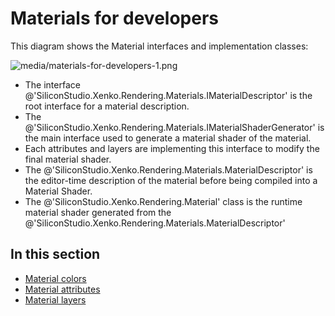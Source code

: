 # Materials for developers

This diagram shows the Material interfaces and implementation classes:

![media/materials-for-developers-1.png](media/materials-for-developers-1.png) 

- The interface @'SiliconStudio.Xenko.Rendering.Materials.IMaterialDescriptor' is the root interface for a material description.
- The @'SiliconStudio.Xenko.Rendering.Materials.IMaterialShaderGenerator' is the main interface used to generate a material shader of the material.
- Each attributes and layers are implementing this interface to modify the final material shader.
- The @'SiliconStudio.Xenko.Rendering.Materials.MaterialDescriptor' is the editor-time description of the material before being compiled into a Material Shader.
- The @'SiliconStudio.Xenko.Rendering.Material' class is the runtime material shader generated from the @'SiliconStudio.Xenko.Rendering.Materials.MaterialDescriptor'

## In this section

- [Material colors](material-colors.md)
- [Material attributes](material-attributes.md)
- [Material layers](material-layers.md)